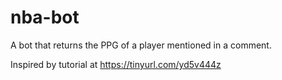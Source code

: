 # nba-bot
A bot that returns the PPG of a player mentioned in a comment.

Inspired by tutorial at https://tinyurl.com/yd5v444z
